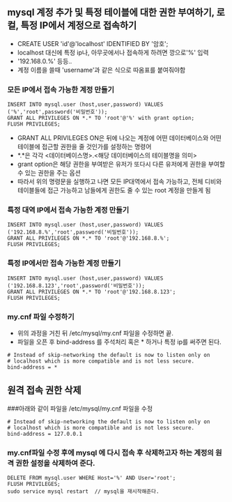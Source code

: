 ## mysql 계정 추가 및 특정 테이블에 대한 권한 부여하기, 로컬, 특정 IP에서 계정으로 접속하기

- CREATE USER 'id'@'localhost' IDENTIFIED BY '암호';
- localhost 대신에 특정 ip나, 아무곳에서나 접속하게 하려면 깡으로'%' 입력
- '192.168.0.%' 등등..
- 계정 이름을 쓸때 'username'과 같은 식으로 따옴표를 붙여줘야함

### 모든 IP에서 접속 가능한 계정 만들기
```
INSERT INTO mysql.user (host,user,password) VALUES ('%','root',password('비밀번호'));
GRANT ALL PRIVILEGES ON *.* TO 'root'@'%' with grant option;  
FLUSH PRIVILEGES;
```
- GRANT ALL PRIVILEGES ON은 뒤에 나오는 계정에 어떤 데이터베이스와 어떤 테이블에 접근할 권한을 줄 것인가를 설정하는 명령어
- \*.\*은 각각 <데이터베이스명>.<해당 데이터베이스의 테이블명을 의미>
- grant option은 해당 권한을 부여받은 유저가 또다시 다른 유저에게 권한을 부여할 수 있는 권한을 주는 옵션
- 따라서 위의 명령문을 실행하고 나면 모든 IP대역에서 접속 가능하고, 전체 디비와 테이블들에 접근 가능하고 남들에게 권한도 줄 수 있는 root 계정을 만들게 됨

### 특정 대역 IP에서 접속 가능한 계정 만들기
```
INSERT INTO mysql.user (host,user,password) VALUES ('192.168.8.%','root',password('비밀번호'));
GRANT ALL PRIVILEGES ON *.* TO 'root'@'192.168.8.%';
FLUSH PRIVILEGES;
```

### 특정 IP에서만 접속 가능한 계정 만들기
```
INSERT INTO mysql.user (host,user,password) VALUES ('192.168.8.123','root',password('비밀번호'));
GRANT ALL PRIVILEGES ON *.* TO 'root'@'192.168.8.123';
FLUSH PRIVILEGES;
```

### my.cnf 파일 수정하기

- 위의 과정을 거친 뒤 /etc/mysql/my.cnf 파일을 수정하면 끝.
- 파일을 오픈 후 bind-address 를 주석처리 혹은 * 하거나 특정 ip를 써주면 된다.
```
# Instead of skip-networking the default is now to listen only on
# localhost which is more compatible and is not less secure.
bind-address = *
```


## 원격 접속 권한 삭제
###아래와 같이 파일을 /etc/mysql/my.cnf 파일을 수정

```
# Instead of skip-networking the default is now to listen only on
# localhost which is more compatible and is not less secure.
bind-address = 127.0.0.1
```
### my.cnf파일 수정 후에 mysql 에 다시 접속 후 삭제하고자 하는 계정의 원격 권한 설정을 삭제하여 준다.

```
DELETE FROM mysql.user WHERE Host='%' AND User='root';
FLUSH PRIVILEGES;
sudo service mysql restart  // mysql을 재시작해준다.
```
